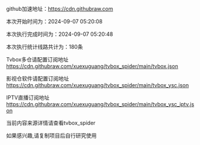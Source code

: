 
    
github加速地址：https://cdn.githubraw.com
    
本次开始时间为：2024-09-07 05:20:08

本次执行完成时间为：2024-09-07 05:20:48

本次执行统计线路共计为：180条

Tvbox多仓请配置订阅地址 https://cdn.githubraw.com/xuexuguang/tvbox_spider/main/tvbox.json

影视仓软件请配置订阅地址 https://cdn.githubraw.com/xuexuguang/tvbox_spider/main/tvbox_ysc.json

IPTV直播订阅地址 https://cdn.githubraw.com/xuexuguang/tvbox_spider/main/tvbox_ysc_iptv.json

当前内容来源详情请查看tvbox_spider

如果感兴趣,请复制项目后自行研究使用
